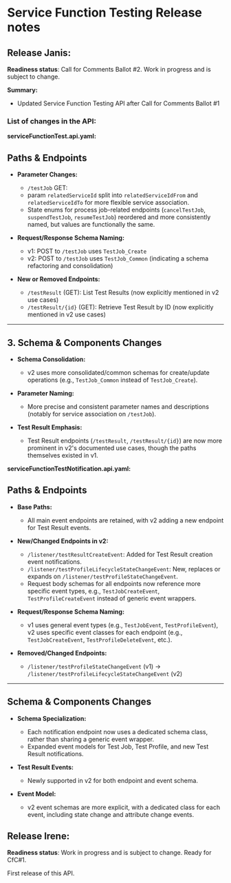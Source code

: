 # Service Function Testing Release notes

## Release Janis:

**Readiness status**: Call for Comments Ballot #2. Work in progress and is subject to change.

**Summary:**

- Updated Service Function Testing API after Call for Comments Ballot #1

### List of changes in the API:
**serviceFunctionTest.api.yaml:**

## Paths & Endpoints
- **Parameter Changes:**  
  - `/testJob` GET:
  - param `relatedServiceId` split into `relatedServiceIdFrom` and `relatedServiceIdTo` for more flexible service association.
  - State enums for process job-related endpoints (`cancelTestJob`, `suspendTestJob`, `resumeTestJob`) reordered and more consistently named, but values are functionally the same.

- **Request/Response Schema Naming:**  
  - v1: POST to `/testJob` uses `TestJob_Create`
  - v2: POST to `/testJob` uses `TestJob_Common` (indicating a schema refactoring and consolidation)

- **New or Removed Endpoints:**
  - `/testResult` (GET): List Test Results (now explicitly mentioned in v2 use cases)
  - `/testResult/{id}` (GET): Retrieve Test Result by ID (now explicitly mentioned in v2 use cases)

---

## 3. Schema & Components Changes

- **Schema Consolidation:**  
  - v2 uses more consolidated/common schemas for create/update operations (e.g., `TestJob_Common` instead of `TestJob_Create`).

- **Parameter Naming:**  
  - More precise and consistent parameter names and descriptions (notably for service association on `/testJob`).

- **Test Result Emphasis:**  
  - Test Result endpoints (`/testResult`, `/testResult/{id}`) are now more prominent in v2's documented use cases, though the paths themselves existed in v1.

**serviceFunctionTestNotification.api.yaml:**

## Paths & Endpoints

- **Base Paths:**  
  - All main event endpoints are retained, with v2 adding a new endpoint for Test Result events.

- **New/Changed Endpoints in v2:**  
  - `/listener/testResultCreateEvent`: Added for Test Result creation event notifications.
  - `/listener/testProfileLifecycleStateChangeEvent`: New, replaces or expands on `/listener/testProfileStateChangeEvent`.
  - Request body schemas for all endpoints now reference more specific event types, e.g., `TestJobCreateEvent`, `TestProfileCreateEvent` instead of generic event wrappers.

- **Request/Response Schema Naming:**  
  - v1 uses general event types (e.g., `TestJobEvent`, `TestProfileEvent`),  
    v2 uses specific event classes for each endpoint (e.g., `TestJobCreateEvent`, `TestProfileDeleteEvent`, etc.).

- **Removed/Changed Endpoints:**  
  - `/listener/testProfileStateChangeEvent` (v1) → `/listener/testProfileLifecycleStateChangeEvent` (v2)

---

## Schema & Components Changes

- **Schema Specialization:**  
  - Each notification endpoint now uses a dedicated schema class, rather than sharing a generic event wrapper.
  - Expanded event models for Test Job, Test Profile, and new Test Result notifications.

- **Test Result Events:**  
  - Newly supported in v2 for both endpoint and event schema.

- **Event Model:**  
  - v2 event schemas are more explicit, with a dedicated class for each event, including state change and attribute change events.


## Release Irene:

**Readiness status**: Work in progress and is subject to change. Ready for
CfC#1.

First release of this API.